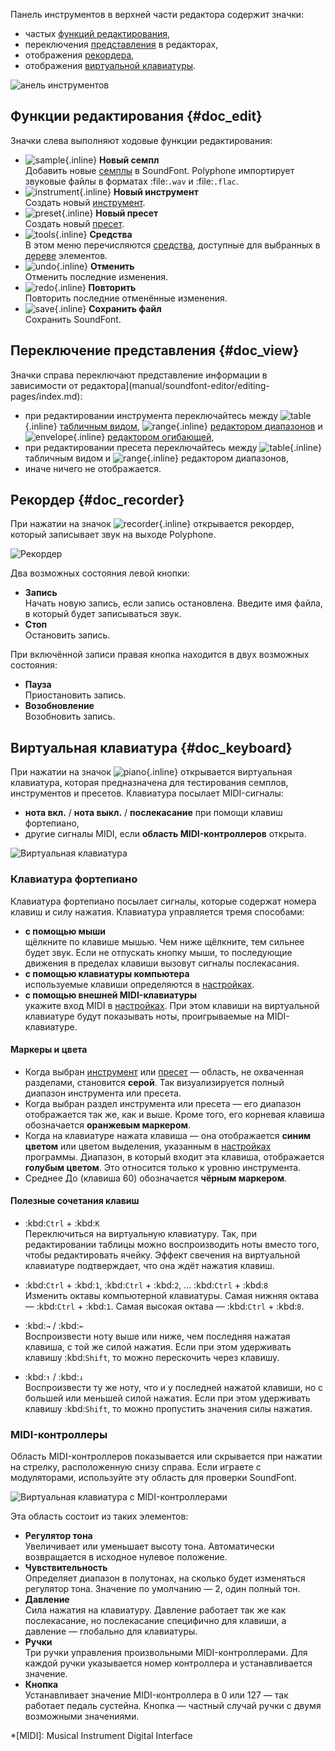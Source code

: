 Панель инструментов в верхней части редактора содержит значки:

* частых [функций редактирования](#doc_edit),
* переключения [представления](#doc_view) в редакторах,
* отображения [рекордера](#doc_recorder),
* отображения [виртуальной клавиатуры](#doc_keyboard).


![анель инструментов](images/toolbar.png "анель инструментов")


## Функции редактирования {#doc_edit}


Значки слева выполняют ходовые функции редактирования:

* ![sample](images/toolbar_sample.png "sample"){.inline} **Новый семпл**\
  Добавить новые [семплы](manual/soundfont-editor/editing-pages/sample-editor.md) в SoundFont.
  Polyphone импортирует звуковые файлы в форматах :file:`.wav` и :file:`.flac`.
* ![instrument](images/toolbar_instrument.png "instrument"){.inline} **Новый инструмент**\
  Создать новый [инструмент](manual/soundfont-editor/editing-pages/instrument-editor.md).
* ![preset](images/toolbar_preset.png "preset"){.inline} **Новый пресет**\
  Cоздать новый [пресет](manual/soundfont-editor/editing-pages/preset-editor.md).
* ![tools](images/toolbar_toolbox.png "tools"){.inline} **Средства**\
  В этом меню перечисляются [средства](manual/soundfont-editor/tools/index.md), доступные для выбранных в [дереве](manual/soundfont-editor/tree.md) элементов.
* ![undo](images/toolbar_undo.png "undo"){.inline} **Отменить**\
  Отменить последние изменения.
* ![redo](images/toolbar_redo.png "redo"){.inline} **Повторить**\
  Повторить последние отменённые изменения.
* ![save](images/toolbar_save.png "save"){.inline} **Сохранить файл**\
  Сохранить SoundFont.


## Переключение представления {#doc_view}


Значки справа переключают представление информации в зависимости от редактора](manual/soundfont-editor/editing-pages/index.md):

* при редактировании инструмента переключайтесь между ![table](images/toolbar_table.png "table"){.inline} [табличным видом](manual/soundfont-editor/editing-pages/instrument-editor.md#doc_table), ![range](images/toolbar_range.png "range"){.inline} [редактором диапазонов](manual/soundfont-editor/editing-pages/instrument-editor.md#doc_range) и ![envelope](images/toolbar_adsr.png "envelope"){.inline} [редактором огибающей](manual/soundfont-editor/editing-pages/instrument-editor.md#doc_envelope),
* при редактировании пресета переключайтесь между ![table](images/toolbar_table.png "table"){.inline} табличным видом и ![range](images/toolbar_range.png "range"){.inline} редактором диапазонов,
* иначе ничего не отображается.


## Рекордер {#doc_recorder}


При нажатии на значок ![recorder](images/toolbar_recorder.png "recorder"){.inline} открывается рекордер, который записывает звук на выходе Polyphone.


![Рекордер](images/recorder.png "Рекордер")


Два возможных состояния левой кнопки:

* **Запись**\
  Начать новую запись, если запись остановлена.
  Введите имя файла, в который будет записываться звук.
* **Стоп**\
  Остановить запись.

При включённой записи правая кнопка находится в двух возможных состояния:

* **Пауза**\
  Приостановить запись.
* **Возобновление**\
  Возобновить запись.


## Виртуальная клавиатура {#doc_keyboard}


При нажатии на значок ![piano](images/toolbar_piano.png "piano"){.inline} открывается виртуальная клавиатура, которая предназначена для тестирования семплов, инструментов и пресетов.
Клавиатура посылает MIDI-сигналы:

* **нота вкл.** / **нота выкл.** / **послекасание** при помощи клавиш фортепиано,
* другие сигналы MIDI, если **область MIDI-контроллеров** открыта.


![Виртуальная клавиатура](images/virtual_keyboard.png "Виртуальная клавиатура")


### Клавиатура фортепиано


Клавиатура фортепиано посылает сигналы, которые содержат номера клавиш и силу нажатия.
Клавиатура управляется тремя способами:

* **с помощью мыши**\
  щёлкните по клавише мышью.
  Чем ниже щёлкните, тем сильнее будет звук.
  Если не отпускать кнопку мыши, то последующие движения в пределах клавиши вызовут сигналы послекасания.
* **с помощью клавиатуры компьютера**\
  используемые клавиши определяются в [настройках](manual/settings.md#doc_keyboard).
* **с помощью внешней MIDI-клавиатуры**\
  укажите вход MIDI в [настройках](manual/settings.md#doc_general).
  При этом клавиши на виртуальной клавиатуре будут показывать ноты, проигрываемые на MIDI-клавиатуре.


#### Маркеры и цвета


* Когда выбран [инструмент](manual/soundfont-editor/editing-pages/instrument-editor.md) или [пресет](manual/soundfont-editor/editing-pages/preset-editor.md) — область, не охваченная разделами, становится **серой**.
  Так визуализируется полный диапазон инструмента или пресета.
* Когда выбран раздел инструмента или пресета — его диапазон отображается так же, как и выше.
  Кроме того, его корневая клавиша обозначается **оранжевым маркером**.
* Когда на клавиатуре нажата клавиша — она отображается **синим цветом** или цветом выделения, указанным в [настройках](manual/settings.md#doc_interface) программы.
  Диапазон, в который входит эта клавиша, отображается **голубым цветом**.
  Это относится только к уровню инструмента.
* Среднее До (клавиша 60) обозначается **чёрным маркером**.


#### Полезные сочетания клавиш


* :kbd:`Ctrl`&nbsp;+&nbsp;:kbd:`K`\
  Переключиться на виртуальную клавиатуру.
  Так, при редактировании таблицы можно воспроизводить ноты вместо того, чтобы редактировать ячейку.
  Эффект свечения на виртуальной клавиатуре подтверждает, что она ждёт нажатия клавиш.

* :kbd:`Ctrl`&nbsp;+&nbsp;:kbd:`1`, :kbd:`Ctrl`&nbsp;+&nbsp;:kbd:`2`, … :kbd:`Ctrl`&nbsp;+&nbsp;:kbd:`8`\
  Изменить октавы компьютерной клавиатуры.
  Самая нижняя октава — :kbd:`Ctrl`&nbsp;+&nbsp;:kbd:`1`.
  Самая высокая октава — :kbd:`Ctrl`&nbsp;+&nbsp;:kbd:`8`.

* :kbd:`→` / :kbd:`←`\
  Воспроизвести ноту выше или ниже, чем последняя нажатая клавиша, с той же силой нажатия.
  Если при этом удерживать клавишу :kbd:`Shift`, то можно перескочить через клавишу.

* :kbd:`↑` / :kbd:`↓`\
  Воспроизвести ту же ноту, что и у последней нажатой клавиши, но с большей или меньшей силой нажатия.
  Если при этом удерживать клавишу :kbd:`Shift`, то можно пропустить значения силы нажатия.


### MIDI-контроллеры


Область MIDI-контроллеров показывается или скрывается при нажатии на стрелку, расположенную снизу справа.
Если играете с модуляторами, используйте эту область для проверки SoundFont.


![Виртуальная клавиатура с MIDI-контроллерами](images/virtual_keyboard_2.png "Виртуальная клавиатура с MIDI-контроллерами")


Эта область состоит из таких элементов:

* **Регулятор тона**\
  Увеличивает или уменьшает высоту тона.
  Автоматически возвращается в исходное нулевое положение.
* **Чувствительность**\
  Определяет диапазон в полутонах, на сколько будет изменяться регулятор тона.
  Значение по умолчанию — 2, один полный тон.
* **Давление**\
  Сила нажатия на клавиатуру.
  Давление работает так же как послекасание, но послекасание специфично для клавиши, а давление — глобально для клавиатуры.
* **Ручки**\
  Три ручки управления произвольными MIDI-контроллерами.
  Для каждой ручки указывается номер контроллера и устанавливается значение.
* **Кнопка**\
  Устанавливает значение MIDI-контроллера в 0 или 127 — так работает педаль сустейна.
  Кнопка — частный случай ручки с двумя возможными значениями.



*[MIDI]: Musical Instrument Digital Interface
